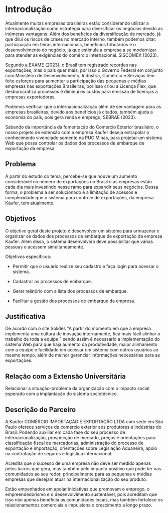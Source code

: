 # Introdução

Atualmente muitas empresas brasileiras estão considerando utilizar a internacionalização como estratégia para diversificar os negócios devido as inúmeras vantagens. Além dos benefícios da diversificação de mercado, já que dilui os riscos de crises no mercado interno, também podemos citar: participação em feiras internacionais, benefícios tributários e o desenvolvimento do negócio, já que estimula a empresa a se modernizar para atender as exigências do comércio internacional. SISCOMEX (2023). 

Segundo a EXAME (2023), o Brasil tem registrado recordes nas exportações, mas o país quer mais, por isso o Governo Federal em conjunto com Ministério de Desenvolvimento, Indústria, Comércio e Serviços tem feito esforços para aumentar a participação das pequenas e médias empresas nas exportações Brasileiras, por isso criou a Licença Flex, que desburocratiza processos e diminui os custos para emissão de licenças a empresas exportadoras. 

Podemos verificar que a internacionalização além de ser vantagem para as empresas brasileiras, devido aos benefícios já citados, também ajuda a economia do país, pois gera renda e emprego, SEBRAE (2023). 

Sabendo da importância da fomentação do Comércio Exterior brasileiro, o nosso projeto de extensão com a empresa Kaufer deseja extrapolar o conhecimento vivenciado somente na PUC Minas, para projetar um sistema Web que possa controlar os dados dos processos de embarque de exportação da empresa. 

## Problema

A partir do estudo do tema, percebe-se que houve um aumento considerável no número de exportações no Brasil e as empresas estão cada dia mais investindo nesse ramo para expandir seus negócios. Dessa forma, o problema a ser solucionado é a limitação de acessos e complexidade que o sistema para controle de exportações, da empresa Kaufer, tem atualmente.

## Objetivos

O objetivo geral deste projeto é desenvolver um sistema para armazenar e organizar os dados dos processos de embarque de exportação da empresa Kaufer. Além disso, o sistema desenvolvido deve possibilitar que várias pessoas o acessem simultaneamente. 

Objetivos específicos: 
* Permitir que o usuário realize seu cadastro e faça login para acessar o sistema. 

* Cadastrar os processos de embarque. 

* Gerar relatório com a lista dos processos de embarque. 

* Facilitar a gestão dos processos de embarque da empresa. 

## Justificativa

De acordo com o site Sólides "A partir do momento em que a empresa implementa uma cultura de inovação internamente, fica mais fácil alinhar o trabalho de toda a equipe " sendo assim é necessário a implementação do sistema Web para que haja aumento da produtividade, maior alinhamento com a equipe e facilidade em acessar um sistema com outros usuários ao mesmo tempo, além de melhor gerenciar informações necessárias para as exportações. 

## Relação com a Extensão Universitária

Relacionar a situação-problema da organização com o impacto social esperado com a implantação do sistema sociotécnico.

## Descrição do Parceiro

A Kaüfer COMÉRCIO IMPORTAÇÃO E EXPORTAÇÃO LTDA com sede em São Paulo oferece serviços de comércio exterior aos produtores e indústrias do Brasil. Podendo auxiliar em cada fase do seu processo de internacionalização, prospecção de mercado, preços e orientações para classificação fiscal de mercadorias, administração do processo de exportação e importação, orientações sobre Legislação Aduaneira, apoio na contratação de seguros e logística internacional.

Acredita que o sucesso de uma empresa não deve ser medido apenas pelos lucros que gera, mas também pelo impacto positivo que pode ter nas comunidades ao seu redor, principalmente para as pequenas e médias empresas que desejam atuar na internacionalização do seu produto. 

Estão empenhados em apoiar iniciativas que promovam o emprego, o empreendedorismo e o desenvolvimento sustentável, pois acreditam que isso não apenas beneficia as comunidades locais, mas também fortalece os relacionamentos comerciais e impulsiona o crescimento a longo prazo.
